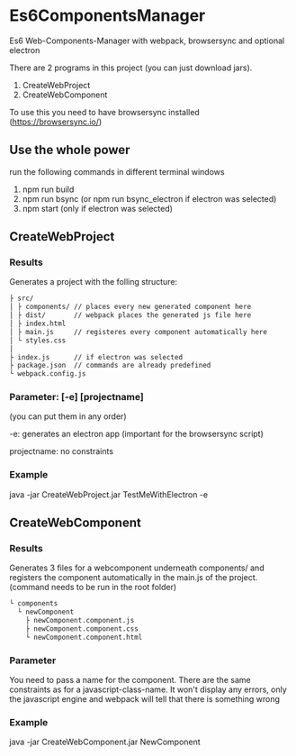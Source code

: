 # Es6ComponentsManager
Es6 Web-Components-Manager with webpack, browsersync and optional electron

There are 2 programs in this project (you can just download jars).

1. CreateWebProject
2. CreateWebComponent

To use this you need to have browsersync installed (https://browsersync.io/)

## Use the whole power
run the following commands in different terminal windows
1. npm run build
2. npm run bsync (or npm run bsync_electron if electron was selected)
3. npm start (only if electron was selected)

## CreateWebProject
### Results
Generates a project with the folling structure:
```bash
├ src/
│ ├ components/ // places every new generated component here
│ ├ dist/       // webpack places the generated js file here
│ ├ index.html
│ ├ main.js     // registeres every component automatically here
│ └ styles.css
│
├ index.js      // if electron was selected
├ package.json  // commands are already predefined
└ webpack.config.js
```

### Parameter: [-e] [projectname]
(you can put them in any order)

-e: generates an electron app (important for the browsersync script)

projectname: no constraints

### Example
java -jar CreateWebProject.jar TestMeWithElectron -e

## CreateWebComponent
### Results
Generates 3 files for a webcomponent underneath components/ and registers the component automatically in the main.js of the project. (command needs to be run in the root folder)
```bash
└ components
  └ newComponent
    ├ newComponent.component.js
    ├ newComponent.component.css
    └ newComponent.component.html
```
    
### Parameter
You need to pass a name for the component.
There are the same constraints as for a javascript-class-name. It won't display any errors, only the javascript engine and webpack will tell that there is something wrong

### Example
java -jar CreateWebComponent.jar NewComponent
